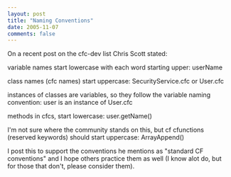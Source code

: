 ```yaml
---
layout: post
title: "Naming Conventions"
date: 2005-11-07
comments: false
---
```

On a recent post on the cfc-dev list Chris Scott stated:  
  

>  
variable names start lowercase with each word starting upper: userName  
  
class names (cfc names) start uppercase: SecurityService.cfc or User.cfc  
  
instances of classes are variables, so they follow the variable naming
convention: user is an instance of User.cfc  
  
methods in cfcs, start lowercase: user.getName()  
  
I'm not sure where the community stands on this, but cf cfunctions (reserved
keywords) should start uppercase: ArrayAppend()  

  
  
I post this to support the conventions he mentions as "standard CF
conventions" and I hope others practice them as well (I know alot do, but for
those that don't, please consider them).

